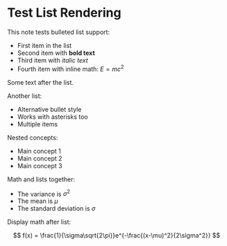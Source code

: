 # Test List Rendering

This note tests bulleted list support:

- First item in the list
- Second item with **bold text**
- Third item with *italic text*
- Fourth item with inline math: $E = mc^2$

Some text after the list.

Another list:

* Alternative bullet style
* Works with asterisks too
* Multiple items

Nested concepts:

- Main concept 1
- Main concept 2
- Main concept 3

Math and lists together:

- The variance is $\sigma^2$
- The mean is $\mu$
- The standard deviation is $\sigma$

Display math after list:

$$
f(x) = \frac{1}{\sigma\sqrt{2\pi}}e^{-\frac{(x-\mu)^2}{2\sigma^2}}
$$
